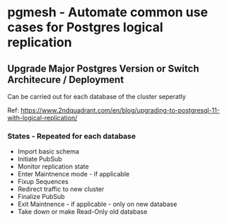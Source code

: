 # pgmesh - Automate common use cases for Postgres logical replication

## Upgrade Major Postgres Version or Switch Architecure / Deployment

Can be carried out for each database of the cluster seperatly

Ref: https://www.2ndquadrant.com/en/blog/upgrading-to-postgresql-11-with-logical-replication/

### States - Repeated for each database
- Import basic schema
- Initiate PubSub
- Monitor replication state
- Enter Maintnence mode - if applicable
- Fixup Sequences
- Redirect traffic to new cluster
- Finalize PubSub
- Exit Maintnence - if applicable - only on new database
- Take down or make Read-Only old database

